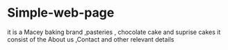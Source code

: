 # Simple-web-page
it is a Macey baking brand ,pasteries , chocolate cake and suprise cakes
it consist of the About us ,Contact and other relevant details
